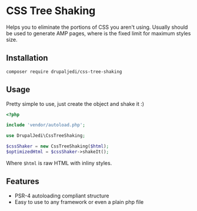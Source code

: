 CSS Tree Shaking
================

Helps you to eliminate the portions of CSS you aren't using. Usually should be used to generate AMP pages, where is the fixed limit for maximum styles size.

Installation
------------

```
composer require drupaljedi/css-tree-shaking
```

Usage
-----
Pretty simple to use, just create the object and shake it :)
```php
<?php

include 'vendor/autoload.php';

use DrupalJedi\CssTreeShaking;

$cssShaker = new CssTreeShaking($html);
$optimizedHtml = $cssShaker->shakeIt();
```
Where `$html` is raw HTML with inliny styles.

Features
--------

* PSR-4 autoloading compliant structure
* Easy to use to any framework or even a plain php file
